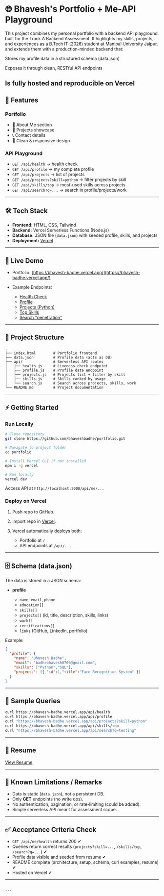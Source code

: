 
# 🌐 Bhavesh's Portfolio + Me-API Playground

This project combines my personal portfolio with a backend API playground built for the Track A Backend Assessment.
It highlights my skills, projects, and experiences as a B.Tech IT (2026) student at Manipal University Jaipur, and extends them with a production-minded backend that:

Stores my profile data in a structured schema (data.json)

Exposes it through clean, RESTful API endpoints

Is fully hosted and reproducible on Vercel
---

## 📌 Features

### Portfolio

* 💼 About Me section
* 📂 Projects showcase
* 📞 Contact details
* 🎨 Clean & responsive design

### API Playground

* `GET /api/health` → health check
* `GET /api/profile` → my complete profile
* `GET /api/projects` → list of projects
* `GET /api/projects?skill=python` → filter projects by skill
* `GET /api/skills/top` → most-used skills across projects
* `GET /api/search?q=...` → search in profile/projects/work

---

## 🛠️ Tech Stack

* **Frontend:** HTML, CSS, Tailwind
* **Backend:** Vercel Serverless Functions (Node.js)
* **Database:** JSON file (`data.json`) with seeded profile, skills, and projects
* **Deployment:** [Vercel](https://vercel.com/)

---

## 🚀 Live Demo

* Portfolio: [https://bhavesh-badhe.vercel.app/](https://bhavesh-badhe.vercel.app/)
* Example Endpoints:

  * [Health Check](https://bhavesh-badhe.vercel.app/api/health)
  * [Profile](https://bhavesh-badhe.vercel.app/api/profile)
  * [Projects (Python)](https://bhavesh-badhe.vercel.app/api/projects?skill=python)
  * [Top Skills](https://bhavesh-badhe.vercel.app/api/skills/top)
  * [Search "penetration"](https://bhavesh-badhe.vercel.app/api/search?q=penetration)

---

## 📂 Project Structure

```
.
├── index.html        # Portfolio frontend
├── data.json         # Profile data (acts as DB)
├── api/              # Serverless API routes
│   ├── health.js     # Liveness check endpoint
│   ├── profile.js    # Profile data endpoint
│   ├── projects.js   # Projects list + filter by skill
│   ├── skills.js     # Skills ranked by usage
│   └── search.js     # Search across projects, skills, work
└── README.md         # Project documentation

```

---

## ⚡ Getting Started

### Run Locally

```bash
# Clone repository
git clone https://github.com/bhaveshbadhe/portfolio.git

# Navigate to project folder
cd portfolio

# Install Vercel CLI if not installed
npm i -g vercel

# Run locally
vercel dev
```

Access API at `http://localhost:3000/api/me/...`

### Deploy on Vercel

1. Push repo to GitHub.
2. Import repo in [Vercel](https://vercel.com).
3. Vercel automatically deploys both:

   * Portfolio at `/`
   * API endpoints at `/api/...`

---

## 🗄️ Schema (data.json)

The data is stored in a JSON schema:

* **profile**

  * `name`, `email`, `phone`
  * `education[]`
  * `skills[]`
  * `projects[]` (id, title, description, skills, links)
  * `work[]`
  * `certifications[]`
  * `links` (GitHub, LinkedIn, portfolio)

Example:

```json
{
  "profile": {
    "name": "Bhavesh Badhe",
    "email": "badhebhavesh0706@gmail.com",
    "skills": ["Python","SQL"],
    "projects": [{ "id":1,"title":"Face Recognition System" }]
  }
}
```

---

## 🧪 Sample Queries

```bash
curl https://bhavesh-badhe.vercel.app/api/health
curl https://bhavesh-badhe.vercel.app/api/profile
curl "https://bhavesh-badhe.vercel.app/api/projects?skill=python"
curl https://bhavesh-badhe.vercel.app/api/skills/top
curl "https://bhavesh-badhe.vercel.app/api/search?q=testing"
```

---

## 📄 Resume

[View Resume](https://drive.google.com/file/d/1C2QCXDRncuN3_gQ1IHhy-3NbbBTbP17k/view?usp=sharing)

---

## 📝 Known Limitations / Remarks

* Data is static (`data.json`), not a persistent DB.
* Only **GET** endpoints (no write ops).
* No authentication, pagination, or rate-limiting (could be added).
* Simple serverless API meant for assessment scope.

---

## ✅ Acceptance Criteria Check

* `GET /api/me/health` returns 200 ✔
* Queries return correct results (`projects?skill=...`, `/skills/top`, `/search?q=...`) ✔
* Profile data visible and seeded from resume ✔
* README complete (architecture, setup, schema, curl examples, resume) ✔
* Hosted on Vercel ✔

---

```

---




